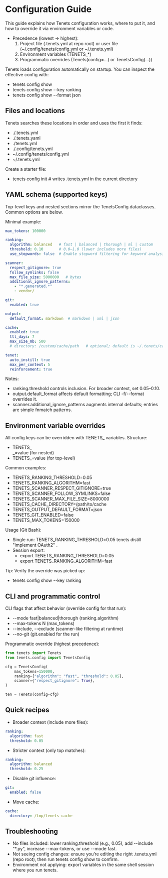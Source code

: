 # Configuration Guide

This guide explains how Tenets configuration works, where to put it, and how to override it via environment variables or code.

- Precedence (lowest → highest):
  1) Project file (.tenets.yml at repo root) or user file (~/.config/tenets/config.yml or ~/.tenets.yml)
  2) Environment variables (TENETS_*)
  3) Programmatic overrides (Tenets(config=...) or TenetsConfig(...))

Tenets loads configuration automatically on startup. You can inspect the effective config with:

- tenets config show
- tenets config show --key ranking
- tenets config show --format json

## Files and locations

Tenets searches these locations in order and uses the first it finds:
- ./\.tenets.yml
- ./\.tenets.yaml
- ./tenets.yml
- ./.config/tenets.yml
- ~/.config/tenets/config.yml
- ~/.tenets.yml

Create a starter file:

- tenets config init  # writes .tenets.yml in the current directory

## YAML schema (supported keys)

Top-level keys and nested sections mirror the TenetsConfig dataclasses. Common options are below.

Minimal example:

```yaml
max_tokens: 100000

ranking:
  algorithm: balanced   # fast | balanced | thorough | ml | custom
  threshold: 0.10       # 0.0–1.0 (lower includes more files)
  use_stopwords: false  # Enable stopword filtering for keyword analysis

scanner:
  respect_gitignore: true
  follow_symlinks: false
  max_file_size: 5000000   # bytes
  additional_ignore_patterns:
    - "*.generated.*"
    - vendor/

git:
  enabled: true

output:
  default_format: markdown  # markdown | xml | json

cache:
  enabled: true
  ttl_days: 7
  max_size_mb: 500
  # directory: /custom/cache/path   # optional; default is ~/.tenets/cache

tenet:
  auto_instill: true
  max_per_context: 5
  reinforcement: true
```

Notes:
- ranking.threshold controls inclusion. For broader context, set 0.05–0.10.
- output.default_format affects default formatting; CLI -f/--format overrides it.
- scanner.additional_ignore_patterns augments internal defaults; entries are simple fnmatch patterns.

## Environment variable overrides

All config keys can be overridden with TENETS_ variables. Structure:
- TENETS_<section>_<key>=value (for nested)
- TENETS_<key>=value (for top-level)

Common examples:
- TENETS_RANKING_THRESHOLD=0.05
- TENETS_RANKING_ALGORITHM=fast
- TENETS_SCANNER_RESPECT_GITIGNORE=true
- TENETS_SCANNER_FOLLOW_SYMLINKS=false
- TENETS_SCANNER_MAX_FILE_SIZE=8000000
- TENETS_CACHE_DIRECTORY=/path/to/cache
- TENETS_OUTPUT_DEFAULT_FORMAT=json
- TENETS_GIT_ENABLED=false
- TENETS_MAX_TOKENS=150000

Usage (Git Bash):
- Single run: TENETS_RANKING_THRESHOLD=0.05 tenets distill "implement OAuth2" .
- Session export:
  - export TENETS_RANKING_THRESHOLD=0.05
  - export TENETS_RANKING_ALGORITHM=fast

Tip: Verify the override was picked up:
- tenets config show --key ranking

## CLI and programmatic control

CLI flags that affect behavior (override config for that run):
- --mode fast|balanced|thorough  (ranking.algorithm)
- --max-tokens N                 (max_tokens)
- --include, --exclude           (scanner-like filtering at runtime)
- --no-git                       (git.enabled for the run)

Programmatic override (highest precedence):

```python
from tenets import Tenets
from tenets.config import TenetsConfig

cfg = TenetsConfig(
    max_tokens=150000,
    ranking={"algorithm": "fast", "threshold": 0.05},
    scanner={"respect_gitignore": True},
)

ten = Tenets(config=cfg)
```

## Quick recipes

- Broader context (include more files):
```yaml
ranking:
  algorithm: fast
  threshold: 0.05
```

- Stricter context (only top matches):
```yaml
ranking:
  algorithm: balanced
  threshold: 0.25
```

- Disable git influence:
```yaml
git:
  enabled: false
```

- Move cache:
```yaml
cache:
  directory: /tmp/tenets-cache
```

## Troubleshooting

- No files included: lower ranking.threshold (e.g., 0.05), add --include "*.py", increase --max-tokens, or use --mode fast.
- Not seeing config changes: ensure you’re editing the right .tenets.yml (repo root), then run tenets config show to confirm.
- Environment not applying: export variables in the same shell session where you run tenets.
